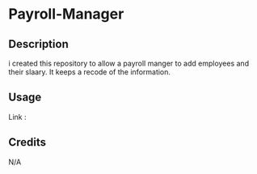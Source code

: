 # Payroll-Manager

## Description
 i created this repository to allow a payroll manger to add employees and their slaary. It keeps a recode of the information. 
## Usage

Link :
## Credits
N/A
